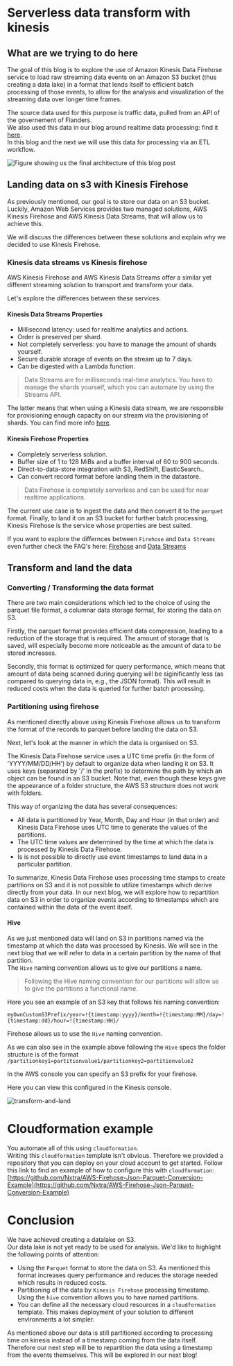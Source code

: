 # Serverless data transform with kinesis

## What are we trying to do here

The goal of this blog is to explore the use of Amazon Kinesis Data Firehose service to load raw streaming data events on an Amazon S3 bucket (thus creating a data lake) in a format that lends itself to efficient batch processing of those events, to allow for the analysis and visualization of the streaming data over longer time frames.

The source data used for this purpose is traffic data, pulled from an API of the governement of Flanders.  
We also used this data in our blog around realtime data processing: find it [here](https://medium.com/cloudway/real-time-data-processing-with-kinesis-data-analytics-ad52ad338c6d).  
In this blog and the next we will use this data for processing via an ETL workflow.

![Figure showing us the final architecture of this blog post](./img/kinesis-firehose-cloudway.png)

## Landing data on s3 with Kinesis Firehose

As previously mentioned, our goal is to store our data on an S3 bucket.
Luckily, Amazon Web Services provides two managed solutions, AWS Kinesis Firehose and AWS Kinesis Data Streams, that will allow us to achieve this.

We will discuss the differences between these solutions and explain why we decided to use Kinesis Firehose.

### Kinesis data streams vs Kinesis firehose

AWS Kinesis Firehose and AWS Kinesis Data Streams offer a similar yet different streaming solution to transport and transform your data.

Let's explore the differences between these services.

#### Kinesis Data Streams Properties

- Millisecond latency: used for realtime analytics and actions.
- Order is preserved per shard.
- Not completely serverless: you have to manage the amount of shards yourself.
- Secure durable storage of events on the stream up to 7 days.
- Can be digested with a Lambda function.

> Data Streams are for milliseconds real-time analytics.
> You have to manage the shards yourself, which you can automate by using the Streams API.

The latter means that when using a Kinesis data stream, we are responsible for provisioning enough capacity on our stream via the provisioning of shards.
You can find more info [here](https://aws.amazon.com/kinesis/data-streams/faqs/#:~:text=Shard%20is%20the%20base%20throughput,you%20create%20a%20data%20stream).

#### Kinesis Firehose Properties

- Completely serverless solution.
- Buffer size of 1 to 128 MiBs and a buffer interval of 60 to 900 seconds.
- Direct-to-data-store integration with S3, RedShift, ElasticSearch..
- Can convert record format before landing them in the datastore.

> Data Firehose is completely serverless and can be used for near realtime applications.

The current use case is to ingest the data and then convert it to the `parquet` format. Finally, to land it on an S3 bucket for further batch processing, Kinesis Firehose is the service whose properties are best suited.

If you want to explore the differnces between `Firehose` and `Data Streams` even further check the FAQ's here: [Firehose](https://aws.amazon.com/kinesis/data-streams/faqs/) and [Data Streams](https://aws.amazon.com/kinesis/data-firehose/faqs/)

## Transform and land the data

### Converting / Transforming the data format

There are two main considerations which led to the choice of using the parquet file format, a columnar data storage format, for storing the data on S3.

Firstly, the parquet format provides efficient data compression, leading to a reduction of the storage that is required.
The amount of storage that is saved, will especially become more noticeable as the amount of data to be stored increases.

Secondly, this format is optimized for query performance, which means that amount of data being scanned during querying will be siginificantly less (as compared to querying data in, e.g., the JSON format).
This will result in reduced costs when the data is queried for further batch processing.

### Partitioning using firehose

As mentioned directly above using Kinesis Firehose allows us to transform the format of the records to parquet before landing the data on S3.

Next, let's look at the manner in which the data is organised on S3.

The Kinesis Data Firehose service uses a UTC time prefix (in the form of 'YYYY/MM/DD/HH') by default to organize data when landing it on S3.
It uses keys (separated by '/' in the prefix) to determine the path by which an object can be found in an S3 bucket.
Note that, even though these keys give the appearance of a folder structure, the AWS S3 structure does not work with folders.

This way of organizing the data has several consequences:

- All data is partitioned by Year, Month, Day and Hour (in that order) and Kinesis Data Firehose uses UTC time to generate the values of the partitions.
- The UTC time values are determined by the time at which the data is processed by Kinesis Data Firehose.
- Is is not possible to directly use event timestamps to land data in a particular partition.

To summarize, Kinesis Data Firehose uses processing time stamps to create partitions on S3 and it is not possible to utilize timestamps which derive directly from your data.
In our next blog, we will explore how to repartition data on S3 in order to organize events according to timestamps which are contained within the data of the event itself.

#### Hive

As we just mentioned data will land on S3 in partitions named via the timestamp at which the data was processed by Kinesis.
We will see in the next blog that we will refer to data in a certain partition by the name of that partition.  
The `Hive` naming convention allows us to give our partitions a name.

> Following the Hive naming convention for our partitions will allow us to give the partitions a functional name.

Here you see an example of an S3 key that follows his naming convention:

```
myOwnCustomS3Prefix/year=!{timestamp:yyyy}/month=!{timestamp:MM}/day=!{timestamp:dd}/hour=!{timestamp:HH}/
```

Firehose allows us to use the `Hive` naming convention.

As we can also see in the example above following the `Hive` specs the folder structure is of the format `/partitionkey1=partitionvalue1/partitionkey2=partitionvalue2`

In the AWS console you can specify an S3 prefix for your firehose.

Here you can view this configured in the Kinesis console.

![transform-and-land](img/transform-and-land.png)

# Cloudformation example

You automate all of this using `cloudformation`.  
Writing this `cloudformation` template isn't obvious.
Therefore we provided a repository that you can deploy on your cloud account to get started.
Follow this link to find an example of how to configure this with `cloudformation`: [https://github.com/Nxtra/AWS-Firehose-Json-Parquet-Conversion-Example](https://github.com/Nxtra/AWS-Firehose-Json-Parquet-Conversion-Example)

# Conclusion

We have achieved creating a datalake on S3.  
Our data lake is not yet ready to be used for analysis.
We'd like to highlight the following points of attention:

- Using the `Parquet` format to store the data on S3.
  As mentioned this format increases query performance and reduces the storage needed which results in reduced costs.
- Partitioning of the data by `Kinesis Firehose` processing timestamp.
  Using the `hive` convention allows you to have named partitions.
- You can define all the necessary cloud resources in a `cloudformation` template.
  This makes deployment of your solution to different environments a lot simpler.

As mentioned above our data is still partitioned according to processing time on kinesis instead of a timestamp coming from the data itself.
Therefore our next step will be to repartition the data using a timestamp from the events themselves.
This will be explored in our next blog!
